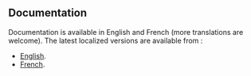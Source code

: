 Documentation
-------------
Documentation is available in English and French (more translations are welcome). 
The latest localized versions are available from :

- [English](http://docs.unitexgramlab.org/projects/unitex-library/en/latest/).
- [French](http://docs.unitexgramlab.org/projects/unitex-library/fr/latest/).
